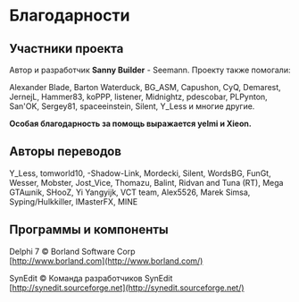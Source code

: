 # Благодарности

## Участники проекта

Автор и разработчик **Sanny Builder** - Seemann. Проекту также помогали:

Alexander Blade, Barton Waterduck, BG\_ASM, Capushon, CyQ, Demarest, JernejL, Hammer83, koPPP, listener, Midnightz, pdescobar, PLPynton, San'OK, Sergey81, spaceeinstein, Silent, Y\_Less и многие другие.

**Особая благодарность за помощь выражается yelmi и Xieon.**

## Авторы переводов

Y\_Less, tomworld10, -Shadow-Link, Mordecki, Silent, WordsBG, FunGt, Wesser, Mobster, Jost\_Vice, Thomazu, Balint, Ridvan and Tuna \(RT\), Mega GTAшnik, SHooZ, Yi Yangyijk, VCT team, Alex5526, Marek Simsa, Syping/Hulkkiller, IMasterFX, MINE

## Программы и компоненты

Delphi 7 © Borland Software Corp  
[http://www.borland.com](http://www.borland.com/)

SynEdit © Команда разработчиков SynEdit  
[http://synedit.sourceforge.net](http://synedit.sourceforge.net/)



